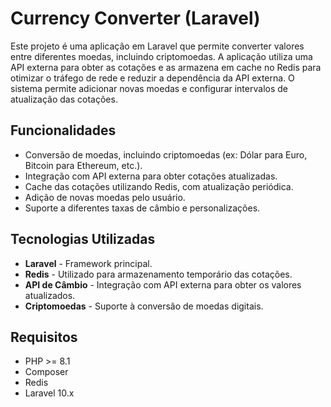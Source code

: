 # Currency Converter (Laravel)

Este projeto é uma aplicação em Laravel que permite converter valores entre diferentes moedas, incluindo criptomoedas. A aplicação utiliza uma API externa para obter as cotações e as armazena em cache no Redis para otimizar o tráfego de rede e reduzir a dependência da API externa. O sistema permite adicionar novas moedas e configurar intervalos de atualização das cotações.

## Funcionalidades

- Conversão de moedas, incluindo criptomoedas (ex: Dólar para Euro, Bitcoin para Ethereum, etc.).
- Integração com API externa para obter cotações atualizadas.
- Cache das cotações utilizando Redis, com atualização periódica.
- Adição de novas moedas pelo usuário.
- Suporte a diferentes taxas de câmbio e personalizações.

## Tecnologias Utilizadas

- **Laravel** - Framework principal.
- **Redis** - Utilizado para armazenamento temporário das cotações.
- **API de Câmbio** - Integração com API externa para obter os valores atualizados.
- **Criptomoedas** - Suporte à conversão de moedas digitais.
  
## Requisitos

- PHP >= 8.1
- Composer
- Redis
- Laravel 10.x

